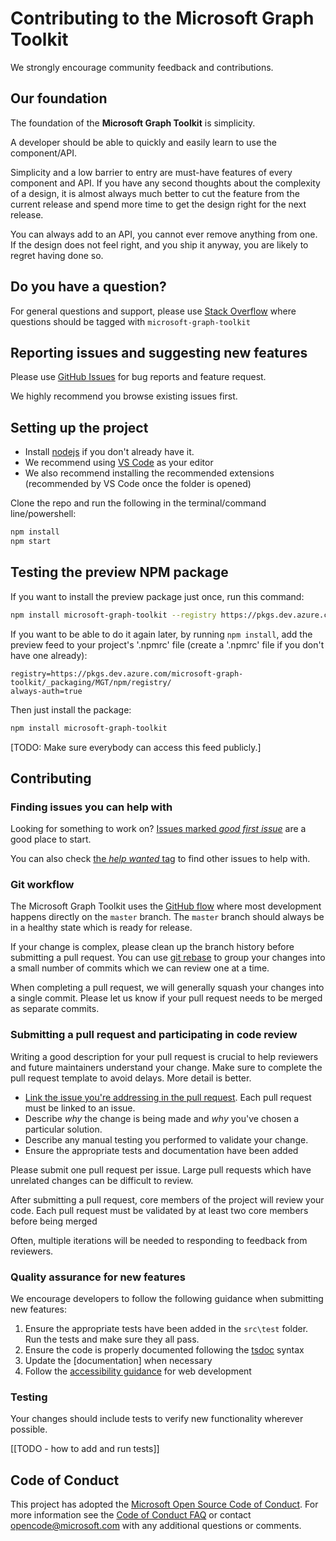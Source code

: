 # Contributing to the Microsoft Graph Toolkit

We strongly encourage community feedback and contributions.

## Our foundation

The foundation of the **Microsoft Graph Toolkit** is simplicity. 

A developer should be able to quickly and easily learn to use the component/API. 

Simplicity and a low barrier to entry are must-have features of every component and API. If you have any second thoughts about the complexity of a design, it is almost always much better to cut the feature from the current release and spend more time to get the design right for the next release. 

You can always add to an API, you cannot ever remove anything from one. If the design does not feel right, and you ship it anyway, you are likely to regret having done so.

## Do you have a question?
For general questions and support, please use [Stack Overflow](https://stackoverflow.com/questions/tagged/microsoft-graph-toolkit) where questions should be tagged with `microsoft-graph-toolkit`

## Reporting issues and suggesting new features
Please use [GitHub Issues](https://github.com/microsoftgraph/microsoft-graph-toolkit/issues?q=is%3Aissue+is%3Aopen+sort%3Aupdated-desc) for bug reports and feature request. 

We highly recommend you browse existing issues first.

## Setting up the project

* Install [nodejs](https://nodejs.org) if you don't already have it.
* We recommend using [VS Code](https://code.visualstudio.com/) as your editor
* We also recommend installing the recommended extensions (recommended by VS Code once the folder is opened)

Clone the repo and run the following in the terminal/command line/powershell:

```bash
npm install
npm start
```

## Testing the preview NPM package
If you want to install the preview package just once, run this command:
```bash
npm install microsoft-graph-toolkit --registry https://pkgs.dev.azure.com/microsoft-graph-toolkit/_packaging/MGT/npm/registry/
```
If you want to be able to do it again later, by running ```npm install```, add the preview feed to your project's '.npmrc' file (create a '.npmrc' file if you don't have one already):
```
registry=https://pkgs.dev.azure.com/microsoft-graph-toolkit/_packaging/MGT/npm/registry/
always-auth=true
```
Then just install the package:
```bash
npm install microsoft-graph-toolkit
```

[TODO: Make sure everybody can access this feed publicly.]

## Contributing

### Finding issues you can help with
Looking for something to work on?
[Issues marked *good first issue*](https://github.com/microsoftgraph/microsoft-graph-toolkit/labels/good%20first%20issue)
are a good place to start.

You can also check [the *help wanted* tag](https://github.com/microsoftgraph/microsoft-graph-toolkit/labels/help%20wanted)
to find other issues to help with.

### Git workflow
The Microsoft Graph Toolkit uses the [GitHub flow](https://guides.github.com/introduction/flow/) where most development happens directly on the `master` branch. The `master` branch should always be in a healthy state which is ready for release.

If your change is complex, please clean up the branch history before submitting a pull request.
You can use [git rebase](https://docs.microsoft.com/en-us/azure/devops/repos/git/rebase#squash-local-commits) to group your changes into a small number of commits which we can review one at a time.

When completing a pull request, we will generally squash your changes into a single commit. Please let us know if your pull request needs to be merged as separate commits.

### Submitting a pull request and participating in code review
Writing a good description for your pull request is crucial to help reviewers and future maintainers understand your change. Make sure to complete the pull request template to avoid delays. More detail is better.
- [Link the issue you're addressing in the pull request](https://github.com/blog/957-introducing-issue-mentions). Each pull request must be linked to an issue.
- Describe *why* the change is being made and *why* you've chosen a particular solution.
- Describe any manual testing you performed to validate your change.
- Ensure the appropriate tests and documentation have been added

Please submit one pull request per issue. Large pull requests which have unrelated changes can be difficult to review.

After submitting a pull request, core members of the project will review your code. Each pull request must be validated by at least two core members before being merged

Often, multiple iterations will be needed to responding to feedback from reviewers.

### Quality assurance for new features
We encourage developers to follow the following guidance when submitting new features:
1. Ensure the appropriate tests have been added in the `src\test` folder. Run the tests and make sure they all pass.
1. Ensure the code is properly documented following the [tsdoc](https://github.com/Microsoft/tsdoc) syntax
1. Update the [documentation] when necessary
1. Follow the [accessibility guidance](https://developer.mozilla.org/en-US/docs/Web/Accessibility) for web development

### Testing
Your changes should include tests to verify new functionality wherever possible.

[[TODO - how to add and run tests]]

## Code of Conduct

This project has adopted the [Microsoft Open Source Code of Conduct](https://opensource.microsoft.com/codeofconduct/). For more information see the [Code of Conduct FAQ](https://opensource.microsoft.com/codeofconduct/faq/) or contact [opencode@microsoft.com](mailto:opencode@microsoft.com) with any additional questions or comments.
